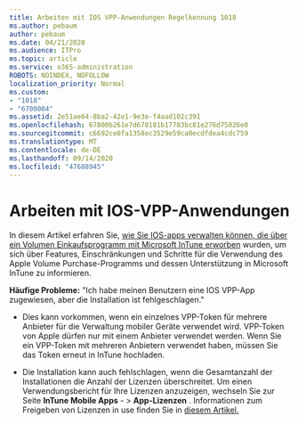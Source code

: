 ```yaml
---
title: Arbeiten mit IOS VPP-Anwendungen Regelkennung 1018
ms.author: pebaum
author: pebaum
ms.date: 04/21/2020
ms.audience: ITPro
ms.topic: article
ms.service: o365-administration
ROBOTS: NOINDEX, NOFOLLOW
localization_priority: Normal
ms.custom:
- "1018"
- "6700004"
ms.assetid: 2e51ae64-8ba2-42e1-9e3e-f4aad102c391
ms.openlocfilehash: 67800b261e7d670181b17783bc81e276d75026e0
ms.sourcegitcommit: c6692ce0fa1358ec3529e59ca0ecdfdea4cdc759
ms.translationtype: MT
ms.contentlocale: de-DE
ms.lasthandoff: 09/14/2020
ms.locfileid: "47688945"
---
```

# <a name="working-with-ios-vpp-applications"></a>Arbeiten mit IOS-VPP-Anwendungen

In diesem Artikel erfahren Sie, [wie Sie IOS-apps verwalten können, die über ein Volumen Einkaufsprogramm mit Microsoft InTune erworben](https://docs.microsoft.com/intune/vpp-apps-ios) wurden, um sich über Features, Einschränkungen und Schritte für die Verwendung des Apple Volume Purchase-Programms und dessen Unterstützung in Microsoft InTune zu informieren.
  
 **Häufige Probleme:** "Ich habe meinen Benutzern eine IOS VPP-App zugewiesen, aber die Installation ist fehlgeschlagen."
  
- Dies kann vorkommen, wenn ein einzelnes VPP-Token für mehrere Anbieter für die Verwaltung mobiler Geräte verwendet wird. VPP-Token von Apple dürfen nur mit einem Anbieter verwendet werden. Wenn Sie ein VPP-Token mit mehreren Anbietern verwendet haben, müssen Sie das Token erneut in InTune hochladen.

- Die Installation kann auch fehlschlagen, wenn die Gesamtanzahl der Installationen die Anzahl der Lizenzen überschreitet. Um einen Verwendungsbericht für Ihre Lizenzen anzuzeigen, wechseln Sie zur Seite **InTune Mobile Apps** - \> **App-Lizenzen** . Informationen zum Freigeben von Lizenzen in use finden Sie in [diesem Artikel.](https://docs.microsoft.com/intune/vpp-apps-ios#revoking-app-licenses-and-deleting-tokens)
